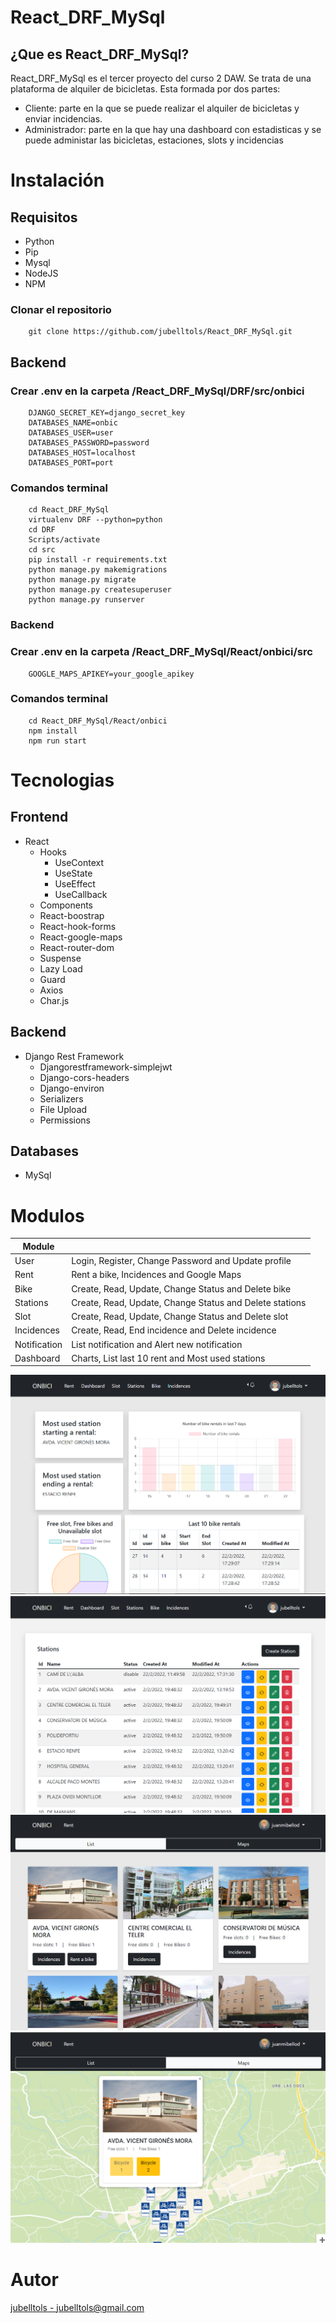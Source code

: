 # React_DRF_MySql

## ¿Que es React_DRF_MySql?

React_DRF_MySql es el tercer proyecto del curso 2 DAW. Se trata de una plataforma de alquiler de bicicletas. Esta formada por dos partes:
 - Cliente: parte en la que se puede realizar el alquiler de bicicletas y enviar incidencias. 
 - Administrador: parte en la que hay una dashboard con estadisticas y se puede administar las bicicletas, estaciones, slots y incidencias 

# Instalación

## Requisitos

* Python
* Pip
* Mysql
* NodeJS 
* NPM 

### Clonar el repositorio

```
    git clone https://github.com/jubelltols/React_DRF_MySql.git
```

## Backend

### Crear .env en la carpeta /React_DRF_MySql/DRF/src/onbici

```
    DJANGO_SECRET_KEY=django_secret_key
    DATABASES_NAME=onbic
    DATABASES_USER=user
    DATABASES_PASSWORD=password
    DATABASES_HOST=localhost
    DATABASES_PORT=port
```

### Comandos terminal

```
    cd React_DRF_MySql
    virtualenv DRF --python=python
    cd DRF
    Scripts/activate
    cd src
    pip install -r requirements.txt
    python manage.py makemigrations
    python manage.py migrate
    python manage.py createsuperuser
    python manage.py runserver
```

### Backend

### Crear .env en la carpeta /React_DRF_MySql/React/onbici/src

```
    GOOGLE_MAPS_APIKEY=your_google_apikey
```

### Comandos terminal

```
    cd React_DRF_MySql/React/onbici
    npm install
    npm run start
```

# Tecnologias

## Frontend

* React
    * Hooks
        * UseContext
        * UseState
        * UseEffect
        * UseCallback
    * Components
    * React-boostrap
    * React-hook-forms
    * React-google-maps
    * React-router-dom
    * Suspense
    * Lazy Load
    * Guard 
    * Axios
    * Char.js

## Backend

* Django Rest Framework
    * Djangorestframework-simplejwt
    * Django-cors-headers
    * Django-environ
    * Serializers
    * File Upload
    * Permissions

## Databases

* MySql

# Modulos

| Module |  |
|------|-----------------------------------------------------|
| User | Login, Register, Change Password and Update profile |
| Rent | Rent a bike, Incidences and Google Maps |
| Bike | Create, Read, Update, Change Status and Delete bike |
| Stations | Create, Read, Update, Change Status and Delete stations |
| Slot | Create, Read, Update, Change Status and Delete slot |
| Incidences |  Create, Read, End incidence and Delete incidence |
| Notification | List notification and Alert new notification |
| Dashboard | Charts, List last 10 rent and Most used stations  |

![dashboard](https://github.com/jubelltols/React_DRF_MySql/blob/main/React/onbici/public/onbici-1.png)
![CRUD stations](https://github.com/jubelltols/React_DRF_MySql/blob/main/React/onbici/public/onbici-4.png)
![Rent a bike list](https://github.com/jubelltols/React_DRF_MySql/blob/main/React/onbici/public/onbici-2.png)
![Remt a bike Google Maps](https://github.com/jubelltols/React_DRF_MySql/blob/main/React/onbici/public/onbici-3.png)

# Autor

[jubelltols - jubelltols@gmail.com](https://github.com/jubelltols/)